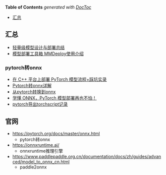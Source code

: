 <!-- START doctoc generated TOC please keep comment here to allow auto update -->
<!-- DON'T EDIT THIS SECTION, INSTEAD RE-RUN doctoc TO UPDATE -->
**Table of Contents**  *generated with [DocToc](https://github.com/thlorenz/doctoc)*

- [汇总](#%E6%B1%87%E6%80%BB)

<!-- END doctoc generated TOC please keep comment here to allow auto update -->


## 汇总

- [轻量级模型设计与部署总结](https://mp.weixin.qq.com/s/a9yNr6hFVocPFe-DEmRiXg)
- [模型部署工具箱 MMDeploy使用介绍](https://mp.weixin.qq.com/s/l494lru5RYEovkq16E1Rpg)


### pytorch转onnx

- [在 C++ 平台上部署 PyTorch 模型流程+踩坑实录](https://mp.weixin.qq.com/s/0QVS71W68qAxqi3GbBQc8w)
- [Pytorch转onnx详解](https://mp.weixin.qq.com/s/LKBCAuxJDEJ6Rs3Kzx3zQw)
- [从pytorch转换到onnx](https://zhuanlan.zhihu.com/p/422290231)
- [学懂 ONNX，PyTorch 模型部署再也不怕！](https://developer.aliyun.com/article/914229)
- [pytorch导出torchscript记录](https://blog.csdn.net/zysss_/article/details/128222610)


## 官网

- https://pytorch.org/docs/master/onnx.html
  - pytorch转onnx
- https://onnxruntime.ai/
  - onnxruntime推理引擎
- https://www.paddlepaddle.org.cn/documentation/docs/zh/guides/advanced/model_to_onnx_cn.html
  - paddle2onnx